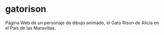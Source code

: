 # gatorison
Página Web de un personaje de dibujo animado, el Gato Rison de Alicia en el País de las Maravillas.
